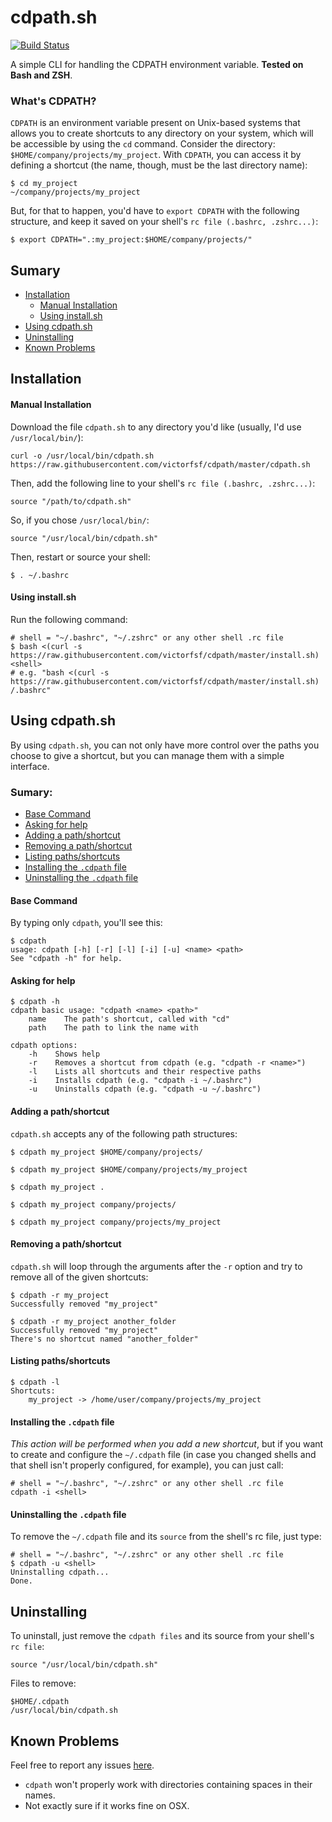 # cdpath.sh

[![Build Status](https://travis-ci.org/victorfsf/cdpath.svg?branch=master)](https://travis-ci.org/victorfsf/cdpath)

A simple CLI for handling the CDPATH environment variable.
**Tested on Bash and ZSH**.

### What's CDPATH?

`CDPATH` is an environment variable present on Unix-based systems that allows you to create shortcuts to any directory on your system, which will be accessible by using the `cd` command. Consider the directory: `$HOME/company/projects/my_project`. With `CDPATH`,
you can access it by defining a shortcut (the name, though, must be the last directory name):
```shell
$ cd my_project
~/company/projects/my_project
```
But, for that to happen, you'd have to `export CDPATH` with the following structure, and keep it saved on your shell's `rc file (.bashrc, .zshrc...)`:
```shell
$ export CDPATH=".:my_project:$HOME/company/projects/"
```

## Sumary

  - [Installation](#installation)
    - [Manual Installation](#manual-installation)
    - [Using install.sh](#using-installsh)
  - [Using cdpath.sh](#using-cdpathsh)
  - [Uninstalling](#uninstalling)
  - [Known Problems](#known-problems)

## Installation

#### Manual Installation
Download the file `cdpath.sh` to any directory you'd like (usually, I'd use `/usr/local/bin/`):
```
curl -o /usr/local/bin/cdpath.sh https://raw.githubusercontent.com/victorfsf/cdpath/master/cdpath.sh
```
Then, add the following line to your shell's `rc file (.bashrc, .zshrc...)`:
```shell
source "/path/to/cdpath.sh"
```
So, if you chose `/usr/local/bin/`:
```shell
source "/usr/local/bin/cdpath.sh"
```
Then, restart or source your shell:
```shell
$ . ~/.bashrc
```

#### Using install.sh
Run the following command:
```shell
# shell = "~/.bashrc", "~/.zshrc" or any other shell .rc file
$ bash <(curl -s https://raw.githubusercontent.com/victorfsf/cdpath/master/install.sh) <shell>
# e.g. "bash <(curl -s https://raw.githubusercontent.com/victorfsf/cdpath/master/install.sh) /.bashrc"
```

## Using cdpath.sh

By using `cdpath.sh`, you can not only have more control over the paths you choose to give a shortcut, but you can manage them with a simple interface.

### Sumary:

  - [Base Command](#base-command)
  - [Asking for help](#asking-for-help)
  - [Adding a path/shortcut](#adding-a-pathshortcut)
  - [Removing a path/shortcut](#removing-a-pathshortcut)
  - [Listing paths/shortcuts](#listing-pathsshortcuts)
  - [Installing the `.cdpath` file](#installing-the-cdpath-file)
  - [Uninstalling the `.cdpath` file](#uninstalling-the-cdpath-file)

#### Base Command

By typing only `cdpath`, you'll see this:
```
$ cdpath
usage: cdpath [-h] [-r] [-l] [-i] [-u] <name> <path>
See "cdpath -h" for help.
```

#### Asking for help

```
$ cdpath -h
cdpath basic usage: "cdpath <name> <path>"
    name    The path's shortcut, called with "cd"
    path    The path to link the name with

cdpath options:
    -h    Shows help
    -r    Removes a shortcut from cdpath (e.g. "cdpath -r <name>")
    -l    Lists all shortcuts and their respective paths
    -i    Installs cdpath (e.g. "cdpath -i ~/.bashrc")
    -u    Uninstalls cdpath (e.g. "cdpath -u ~/.bashrc")
```

#### Adding a path/shortcut

`cdpath.sh` accepts any of the following path structures:
```
$ cdpath my_project $HOME/company/projects/
```

```
$ cdpath my_project $HOME/company/projects/my_project
```
```
$ cdpath my_project .
```

```
$ cdpath my_project company/projects/
```

```
$ cdpath my_project company/projects/my_project
```

#### Removing a path/shortcut

`cdpath.sh` will loop through the arguments after the `-r` option and try to remove all of the given shortcuts:
```
$ cdpath -r my_project
Successfully removed "my_project"
```

```
$ cdpath -r my_project another_folder
Successfully removed "my_project"
There's no shortcut named "another_folder"
```

#### Listing paths/shortcuts

```
$ cdpath -l
Shortcuts:
    my_project -> /home/user/company/projects/my_project
```

#### Installing the `.cdpath` file

*This action will be performed when you add a new shortcut*, but if you want to create and configure the `~/.cdpath` file (in case you changed shells and that shell isn't properly configured, for example), you can just call:
```shell
# shell = "~/.bashrc", "~/.zshrc" or any other shell .rc file
cdpath -i <shell>
```

#### Uninstalling the `.cdpath` file

To remove the `~/.cdpath` file and its `source` from the shell's rc file, just type:
```shell
# shell = "~/.bashrc", "~/.zshrc" or any other shell .rc file
$ cdpath -u <shell>
Uninstalling cdpath...
Done.
```

## Uninstalling

To uninstall, just remove the `cdpath files` and its source from your shell's `rc file`:
```
source "/usr/local/bin/cdpath.sh"
```
Files to remove:
```
$HOME/.cdpath
/usr/local/bin/cdpath.sh
```

## Known Problems

Feel free to report any issues [here](https://github.com/victorfsf/cdpath/issues).

- `cdpath` won't properly work with directories containing spaces in their names.
- Not exactly sure if it works fine on OSX.
